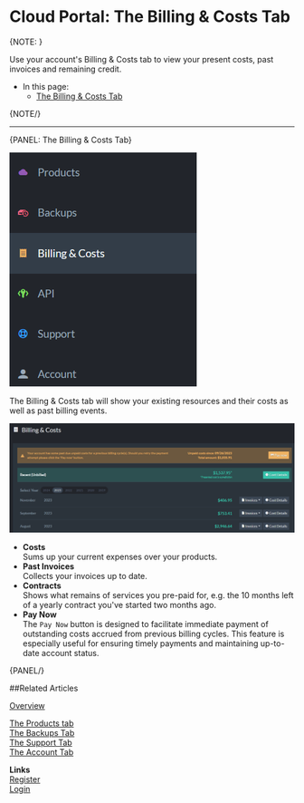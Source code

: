 # Cloud Portal: The Billing & Costs Tab

{NOTE: }

Use your account's Billing & Costs tab to view your present costs, past invoices and remaining credit.  

* In this page:  
  * [The Billing & Costs Tab](#the-billing-&-costs-tab)  

{NOTE/}

---

{PANEL: The Billing & Costs Tab}

!["Billing & Costs Tab"](images\portal-billing-tab.png "Billing & Costs Tab")  

The Billing & Costs tab will show your existing resources and their costs as well as past billing events.

!["List of costs"](images\portal-billing-costs.png "List of costs")  

* **Costs**  
  Sums up your current expenses over your products.  
* **Past Invoices**  
  Collects your invoices up to date.  
* **Contracts**  
  Shows what remains of services you pre-paid for, e.g. the 10 months left of a yearly contract you've started two months ago.  
* **Pay Now**  
  The `Pay Now` button is designed to facilitate immediate payment of outstanding costs accrued from previous billing cycles. This feature is especially useful for ensuring timely payments and maintaining up-to-date account status.

{PANEL/}

##Related Articles

[Overview](../../cloud/cloud-overview)  
  
[The Products tab](../../cloud/portal/cloud-portal-products-tab)  
[The Backups Tab](../../cloud/portal/cloud-portal-backups-tab)  
[The Support Tab](../../cloud/portal/cloud-portal-support-tab)  
[The Account Tab](../../cloud/portal/cloud-portal-account-tab)  
  
**Links**  
[Register]( https://cloud.ravendb.net/user/register)  
[Login]( https://cloud.ravendb.net/user/login)  
